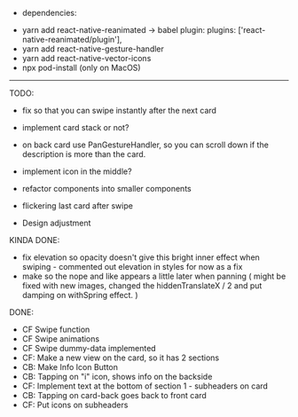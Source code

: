* dependencies:
- yarn add react-native-reanimated -> babel plugin: plugins: ['react-native-reanimated/plugin'],
- yarn add react-native-gesture-handler
- yarn add react-native-vector-icons
- npx pod-install (only on MacOS)


_____________________________________



TODO:
- fix so that you can swipe instantly after the next card
- implement card stack or not?
- on back card use PanGestureHandler, so you can scroll down if the description is more than the card.
- implement icon in the middle?
- refactor components into smaller components
- flickering last card after swipe

- Design adjustment


KINDA DONE: 
- fix elevation so opacity doesn't give this bright inner effect when swiping - commented out elevation in styles for now as a fix
- make so the nope and like appears a little later when panning ( might be fixed with new images, changed the hiddenTranslateX / 2 and put damping on withSpring effect. )




DONE: 
- CF Swipe function
- CF Swipe animations
- CF Swipe dummy-data implemented
- CF: Make a new view on the card, so it has 2 sections
- CB: Make Info Icon Button
- CB: Tapping on "i" icon, shows info on the backside
- CF: Implement text at the bottom of section 1 - subheaders on card
- CB: Tapping on card-back goes back to front card
- CF: Put icons on subheaders

